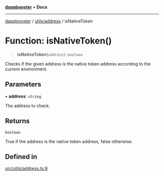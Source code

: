 [**dappbooster**](../../../README.md) • **Docs**

***

[dappbooster](../../../modules.md) / [utils/address](../README.md) / isNativeToken

# Function: isNativeToken()

> **isNativeToken**(`address`): `boolean`

Checks if the given address is the native token address according to the current environment.

## Parameters

• **address**: `string`

The address to check.

## Returns

`boolean`

True if the address is the native token address, false otherwise.

## Defined in

[src/utils/address.ts:9](https://github.com/bootnodedev/dAppBooster/blob/f016c1ebca45f77d0633b6815de7286e523f8f20/src/utils/address.ts#L9)
